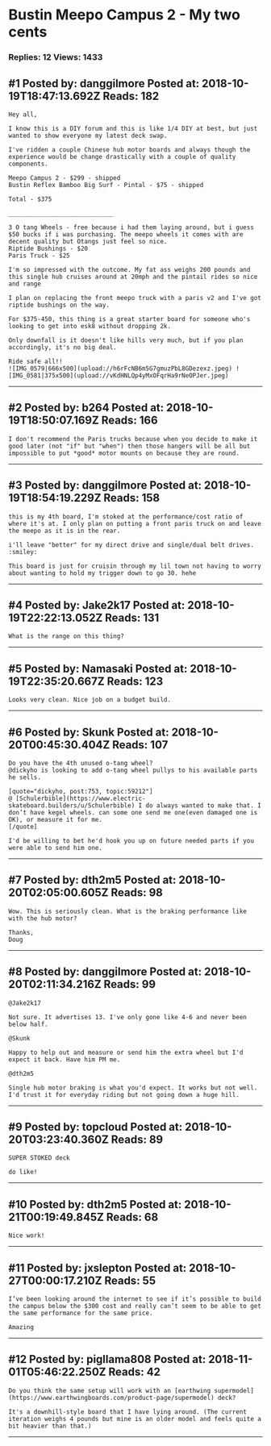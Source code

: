 # Bustin Meepo Campus 2 - My two cents

### Replies: 12 Views: 1433

## \#1 Posted by: danggilmore Posted at: 2018-10-19T18:47:13.692Z Reads: 182

```
Hey all,

I know this is a DIY forum and this is like 1/4 DIY at best, but just wanted to show everyone my latest deck swap.

I've ridden a couple Chinese hub motor boards and always though the experience would be change drastically with a couple of quality components.

Meepo Campus 2 - $299 - shipped
Bustin Reflex Bamboo Big Surf - Pintal - $75 - shipped

Total - $375

_____________________________

3 O tang Wheels - free because i had them laying around, but i guess $50 bucks if i was purchasing. The meepo wheels it comes with are decent quality but Otangs just feel so nice.
Riptide Bushings - $20
Paris Truck - $25

I'm so impressed with the outcome. My fat ass weighs 200 pounds and this single hub cruises around at 20mph and the pintail rides so nice and range 

I plan on replacing the front meepo truck with a paris v2 and I've got riptide bushings on the way. 

For $375-450, this thing is a great starter board for someone who's looking to get into esk8 without dropping 2k.

Only downfall is it doesn't like hills very much, but if you plan accordingly, it's no big deal.

Ride safe all!!
![IMG_0579|666x500](upload://h6rFcNB6m5G7gmuzPbL8GDezexz.jpeg) ![IMG_0581|375x500](upload://vKdHNLQp4yMxOFqrHa9rNeOPJer.jpeg)
```

---
## \#2 Posted by: b264 Posted at: 2018-10-19T18:50:07.169Z Reads: 166

```
I don't recommend the Paris trucks because when you decide to make it good later (not "if" but "when") then those hangers will be all but impossible to put *good* motor mounts on because they are round.
```

---
## \#3 Posted by: danggilmore Posted at: 2018-10-19T18:54:19.229Z Reads: 158

```
this is my 4th board, I'm stoked at the performance/cost ratio of where it's at. I only plan on putting a front paris truck on and leave the meepo as it is in the rear. 

i'll leave "better" for my direct drive and single/dual belt drives. :smiley: 

This board is just for cruisin through my lil town not having to worry about wanting to hold my trigger down to go 30. hehe
```

---
## \#4 Posted by: Jake2k17 Posted at: 2018-10-19T22:22:13.052Z Reads: 131

```
What is the range on this thing?
```

---
## \#5 Posted by: Namasaki Posted at: 2018-10-19T22:35:20.667Z Reads: 123

```
Looks very clean. Nice job on a budget build.
```

---
## \#6 Posted by: Skunk Posted at: 2018-10-20T00:45:30.404Z Reads: 107

```
Do you have the 4th unused o-tang wheel?
@dickyho is looking to add o-tang wheel pullys to his available parts he sells.

[quote="dickyho, post:753, topic:59212"]
@ [Schulerbible](https://www.electric-skateboard.builders/u/Schulerbible) I do always wanted to make that. I don’t have kegel wheels. can some one send me one(even damaged one is OK), or measure it for me.
[/quote]

I'd be willing to bet he'd hook you up on future needed parts if you were able to send him one.
```

---
## \#7 Posted by: dth2m5 Posted at: 2018-10-20T02:05:00.605Z Reads: 98

```
Wow. This is seriously clean. What is the braking performance like with the hub motor?

Thanks,
Doug
```

---
## \#8 Posted by: danggilmore Posted at: 2018-10-20T02:11:34.216Z Reads: 99

```
@Jake2k17

Not sure. It advertises 13. I've only gone like 4-6 and never been below half.

@Skunk 

Happy to help out and measure or send him the extra wheel but I'd expect it back. Have him PM me.

@dth2m5

Single hub motor braking is what you'd expect. It works but not well. I'd trust it for everyday riding but not going down a huge hill.
```

---
## \#9 Posted by: topcloud Posted at: 2018-10-20T03:23:40.360Z Reads: 89

```
SUPER STOKED deck

do like!
```

---
## \#10 Posted by: dth2m5 Posted at: 2018-10-21T00:19:49.845Z Reads: 68

```
Nice work!
```

---
## \#11 Posted by: jxslepton Posted at: 2018-10-27T00:00:17.210Z Reads: 55

```
I’ve been looking around the internet to see if it’s possible to build the campus below the $300 cost and really can’t seem to be able to get the same performance for the same price. 

Amazing
```

---
## \#12 Posted by: pigllama808 Posted at: 2018-11-01T05:46:22.250Z Reads: 42

```
Do you think the same setup will work with an [earthwing supermodel](https://www.earthwingboards.com/product-page/supermodel) deck?

It's a downhill-style board that I have lying around. (The current iteration weighs 4 pounds but mine is an older model and feels quite a bit heavier than that.)
```

---
